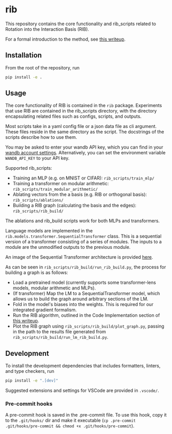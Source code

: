 # rib

This repository contains the core functionality and rib_scripts related to Rotation into the
Interaction Basis (RIB).

For a formal introduction to the method, see
[this writeup](https://www.overleaf.com/project/65534543ea5ce85765a0a6f3).

## Installation

From the root of the repository, run

```bash
pip install -e .
```

## Usage

The core functionality of RIB is contained in the `rib` package. Experiments that use RIB are
contained in the rib_scripts directory, with the directory encapsulating related files such as
configs, scripts, and outputs.

Most scripts take in a yaml config file or a json data file as cli argument. These files reside in
the same directory as the script. The docstrings of the scripts describe how to use them.

You may be asked to enter your wandb API key, which you can find in your
[wandb account settings](https://wandb.ai/settings). Alternatively, you can set the environment
variable `WANDB_API_KEY` to your API key.

Supported rib_scripts:

- Training an MLP (e.g. on MNIST or CIFAR): `rib_scripts/train_mlp/`
- Training a transformer on modular arithmetic: `rib_scripts/train_modular_arithmetic/`
- Ablating vectors from the a basis (e.g. RIB or orthogonal basis): `rib_scripts/ablations/`
- Building a RIB graph (calculating the basis and the edges): `rib_scripts/rib_build/`

The ablations and rib_build scripts work for both MLPs and transformers.

Language models are implemented in the `rib.models.transformer.SequentialTransformer` class. This
is a sequential version of a transformer consisting of a series of modules. The inputs to a module
are the unmodified outputs to the previous module.

An image of the Sequential Transformer architecture is provided [here](docs/SequentialTransformer.drawio.png).

As can be seen in `rib_scripts/rib_build/run_rib_build.py`, the process for building a graph is as
follows:

- Load a pretrained model (currently supports some transformer-lens models, modular arithmetic and MLPs).
- (If transformer) Map the LM to a SequentialTransformer model, which allows us to build the graph
around arbitrary sections of the LM.
- Fold in the model's biases into the weights. This is required for our integrated gradient formalism.
- Run the RIB algorithm, outlined in the Code Implementation section of [this writeup](https://www.overleaf.com/project/65534543ea5ce85765a0a6f3).
- Plot the RIB graph using `rib_scripts/rib_build/plot_graph.py`, passing in the path to the
results file generated from `rib_scripts/rib_build/run_lm_rib_build.py`.

## Development

To install the development dependencies that includes formatters, linters, and type checkers, run

```bash
pip install -e ".[dev]"
```

Suggested extensions and settings for VSCode are provided in `.vscode/`.

### Pre-commit hooks

A pre-commit hook is saved in the .pre-commit file. To use this hook, copy it to the `.git/hooks/`
dir and make it executable
(`cp .pre-commit .git/hooks/pre-commit && chmod +x .git/hooks/pre-commit`).
